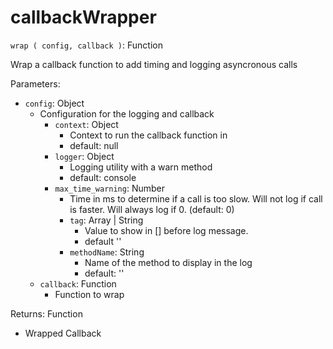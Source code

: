 callbackWrapper
===============

`wrap ( config, callback )`: Function

Wrap a callback function to add timing and logging asyncronous calls

Parameters:

* `config`: Object
   * Configuration for the logging and callback
      * `context`: Object
         * Context to run the callback function in
         * default: null
      * `logger`: Object
         * Logging utility with a warn method
         * default: console
      * `max_time_warning`: Number
      	 * Time in ms to determine if a call is too slow. Will not log if call is faster. Will always log if 0. (default: 0)
      	 * `tag`: Array | String
      	 	* Value to show in [] before log message.
      	 	* default ''
      	 * `methodName`: String
      	 	* Name of the method to display in the log
      	 	* default: ''
   * `callback`: Function
      * Function to wrap

Returns: Function

* Wrapped Callback